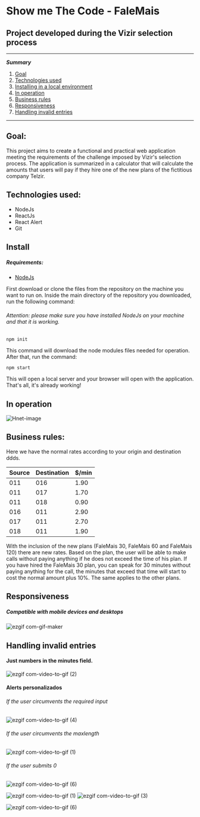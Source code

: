 # Show me The Code - FaleMais

## Project developed during the Vizir selection process

*******
 ***Summary*** 
 1. [Goal](#goal)
 2. [Technologies used](#technologies)
 2. [Installing in a local environment](#installing)
 3. [In operation](#operation)
 3. [Business rules](#rules)
 4. [Responsiveness](#responsiveness)
 5. [Handling invalid entries](#invalid)
*******

<div id='goal' />

## Goal:

This project aims to create a functional and practical web application meeting the requirements of the challenge imposed by Vizir's selection process. The application is summarized in a calculator that will calculate the amounts that users will pay if they hire one of the new plans of the fictitious company Telzir.

<div id='technologies' />

## Technologies used:

- NodeJs
- ReactJs
- React Alert
- Git

<div id='installing' />

## Install

##### Requirements:

- [NodeJs](https://nodejs.org/en)

First download or clone the files from the repository on the machine you want to run on. Inside the main directory of the repository you downloaded, run the following command:
###### Attention: please make sure you have installed NodeJs on your machine and that it is working.

``npm init``

This command will download the node modules files needed for operation. After that, run the command:

``npm start``

This will open a local server and your browser will open with the application. That's all, it's already working!

<div id='operation' />

## In operation

![Hnet-image](https://user-images.githubusercontent.com/56132780/77972582-3a939e80-72c8-11ea-96ac-6e90f67dd173.gif)

<div id='rules' />

## Business rules:

Here we have the normal rates according to your origin and destination ddds.

Source | Destination | $/min
------------ | ------------- | -------------
011 | 016 | 1.90
011 | 017 | 1.70
011 | 018 | 0.90
016 | 011 | 2.90
017 | 011 | 2.70
018 | 011 | 1.90

With the inclusion of the new plans (FaleMais 30, FaleMais 60 and FaleMais 120) there are new rates. Based on the plan, the user will be able to make calls without paying anything if he does not exceed the time of his plan. If you have hired the FaleMais 30 plan, you can speak for 30 minutes without paying anything for the call, the minutes that exceed that time will start to cost the normal amount plus 10%. The same applies to the other plans.

<div id='responsiveness' />

## Responsiveness

##### Compatible with mobile devices and desktops
![ezgif com-gif-maker](https://user-images.githubusercontent.com/56132780/77971252-9825ec00-72c4-11ea-9ab9-b03676e84f57.gif)

<div id='invalid' />

## Handling invalid entries

#### Just numbers in the minutes field.

![ezgif com-video-to-gif (2)](https://user-images.githubusercontent.com/56132780/77921861-acdb9300-7276-11ea-8bd7-ce7d16492c12.gif)

#### Alerts personalizados

###### If the user circumvents the required input
![ezgif com-video-to-gif (4)](https://user-images.githubusercontent.com/56132780/77921872-afd68380-7276-11ea-8b9a-7f7ab8f751bb.gif)

###### If the user circumvents the maxlength 
![ezgif com-video-to-gif (1)](https://user-images.githubusercontent.com/56132780/77973186-e5588c80-72c9-11ea-9700-28d57858a375.gif)

###### If the user submits 0
![ezgif com-video-to-gif (6)](https://user-images.githubusercontent.com/56132780/77921893-b36a0a80-7276-11ea-86f4-ae85a518b396.gif)


![ezgif com-video-to-gif (1)](https://user-images.githubusercontent.com/56132780/77921856-ac42fc80-7276-11ea-86ba-5a39d0242f48.gif)
![ezgif com-video-to-gif (3)](https://user-images.githubusercontent.com/56132780/77921862-ae0cc000-7276-11ea-8d4f-2b0a13f4cf60.gif)

![ezgif com-video-to-gif (6)](https://user-images.githubusercontent.com/56132780/77921893-b36a0a80-7276-11ea-86f4-ae85a518b396.gif)
